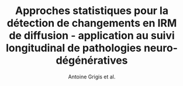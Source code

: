 ---
cat: gaia
subcat: platform
bestof: false
author: Antoine Grigis et al.
title: Approches statistiques pour la détection de changements en IRM de diffusion - application au suivi longitudinal de pathologies neuro-dégénératives
year: 2012
type: PhD Thesis
---